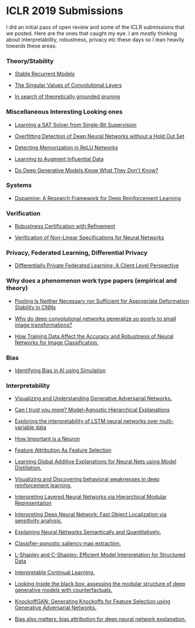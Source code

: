 ICLR 2019 Submissions
=====================
I did an initial pass of open review and some of the ICLR submissions that we posted. Here are the ones that caught my eye. I am mostly thinking about
interpretability, robustness, privacy etc these days so I lean heavily towards these areas. 


### Theory/Stability 
* [Stable Recurrent Models](https://openreview.net/forum?id=Hygxb2CqKm)

* [The Singular Values of Convolutional Layers](https://openreview.net/forum?id=rJevYoA9Fm)

* [In search of theoretically grounded pruning](https://openreview.net/forum?id=SkfQAiA9YX)

### Miscellaneous Interesting Looking ones
* [Learning a SAT Solver from Single-Bit Supervision](https://openreview.net/forum?id=HJMC_iA5tm)

* [Overfitting Detection of Deep Neural Networks without a Hold Out Set](https://openreview.net/forum?id=B1lKtjA9FQ)

* [Detecting Memorization in ReLU Networks](https://openreview.net/forum?id=HJeB0sC9Fm)

* [Learning to Augment Influential Data](https://openreview.net/forum?id=BygIV2CcKm)

* [Do Deep Generative Models Know What They Don't Know?](https://openreview.net/forum?id=H1xwNhCcYm)

### Systems

* [Dopamine: A Research Framework for Deep Reinforcement Learning](https://openreview.net/forum?id=ByG_3s09KX)

### Verification
* [Robustness Certification with Refinement](https://openreview.net/forum?id=HJgeEh09KQ)

* [Verification of Non-Linear Specifications for Neural Networks](https://openreview.net/forum?id=HyeFAsRctQ)


### Privacy, Federated Learning, Differential Privacy

* [Differentially Private Federated Learning: A Client Level Perspective](https://openreview.net/forum?id=SkVRTj0cYQ)


### Why does a phenomenon work type papers (empirical and theory)
* [Pooling Is Neither Necessary nor Sufficient for Appropriate Deformation Stability in CNNs](https://openreview.net/forum?id=HJeuOiRqKQ)

* [Why do deep convolutional networks generalize so poorly to small image transformations?](https://openreview.net/forum?id=HJxYwiC5tm)

* [How Training Data Affect the Accuracy and Robustness of Neural Networks for Image Classification.](https://openreview.net/forum?id=SyxG13R9Km)

### Bias

* [Identifying Bias in AI using Simulation](https://openreview.net/forum?id=BJf_YjCqYX)


### Interpretability

* [Visualizing and Understanding Generative Adversarial Networks.](https://openreview.net/forum?id=Hyg_X2C5FX)

* [Can I trust you more? Model-Agnostic Hierarchical Explanations](https://openreview.net/pdf?id=rkMD73A5FX)

* [Exploring the interpretability of LSTM neural networks over multi-variable data](https://openreview.net/forum?id=HklVMnR5tQ)

* [How Important is a Neuron](https://openreview.net/forum?id=SylKoo0cKm)

* [Feature Attribution As Feature Selection](https://openreview.net/forum?id=H1lS8oA5YQ)

* [Learning Global Additive Explanations for Neural Nets using Model Distillation.](https://openreview.net/forum?id=SJl8J30qFX)

* [Visualizing and Discovering behavioral weaknesses in deep reinforcement learning.](https://openreview.net/pdf?id=BJf9k305Fm)

* [Interpreting Layered Neural Networks via Hierarchical Modular Representation](https://openreview.net/forum?id=Hyed4i05KX)

* [Interpreting Deep Neural Network: Fast Object Localization via sensitivity analysis.](https://openreview.net/forum?id=rkzUYjCcFm)

* [Explaining Neural Networks Semantically and Quantitatively.](https://openreview.net/forum?id=SJfWKsC5K7)

* [Classifier-agnostic saliency map extraction.](https://openreview.net/forum?id=BJxbYoC9FQ)

* [L-Shapley and C-Shapley: Efficient Model Interpretation for Structured Data](https://openreview.net/forum?id=S1E3Ko09F7)

* [Interpretable Continual Learning.](https://openreview.net/forum?id=S1g9N2A5FX)

* [Looking Inside the black box: assessing the modular structure of deep generative models with counterfactuals.](https://openreview.net/forum?id=Byldr3RqKX)

* [KnockoffGAN: Generating Knockoffs for Feature Selection using Generative Adversarial Networks.](https://openreview.net/forum?id=ByeZ5jC5YQ)

* [Bias also matters: bias attribution for deep neural network explanation.](https://openreview.net/forum?id=B1xeyhCctQ)